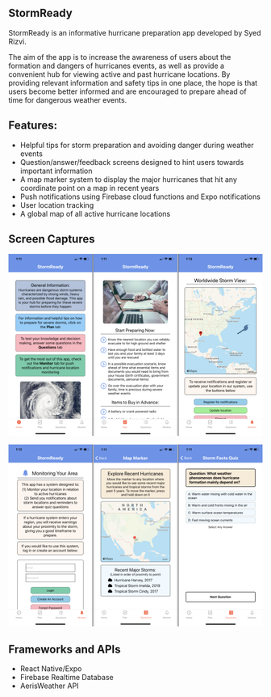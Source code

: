 ## StormReady
StormReady is an informative hurricane preparation app developed by Syed Rizvi.

The aim of the app is to increase the awareness of users about the formation and dangers of hurricanes events,
as well as provide a convenient hub for viewing active and past hurricane locations. By providing relevant 
information and safety tips in one place, the hope is that users become better informed and are encouraged to 
prepare ahead of time for dangerous weather events.


## Features:
- Helpful tips for storm preparation and avoiding danger during weather events
- Question/answer/feedback screens designed to hint users towards important information
- A map marker system to display the major hurricanes that hit any coordinate point on a map in recent years
- Push notifications using Firebase cloud functions and Expo notifications
- User location tracking
- A global map of all active hurricane locations


## Screen Captures
![StormReady Screen Collage](/assets/screen_collage1.png) 

![StormReady Screen Collage](/assets/screen_collage2.png) 


## Frameworks and APIs
- React Native/Expo
- Firebase Realtime Database
- AerisWeather API
